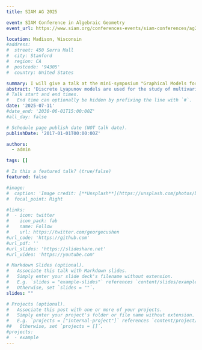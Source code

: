 ```yaml
---
title: SIAM AG 2025

event: SIAM Conference in Algebraic Geometry
event_url: https://www.siam.org/conferences-events/siam-conferences/ag25/

location: Madison, Wisconsin
#address:
#  street: 450 Serra Mall
#  city: Stanford
#  region: CA
#  postcode: '94305'
#  country: United States

summary: I will give a talk at the mini-symposium "Graphical Models for Stochastic Dynamical Systems"
abstract: 'Discrete Lyapunov models are used for the study of multivariate time series data. The process is defined by a directed weighted graph, that depicts dependencies of variables as edges. Assuming that variables are non-gaussian, we use higher order cumulants to study the model identifiability question. Our approach is to use algebraic methods. In this talk we will discuss the parameter identifiability of certain classes of graphs, and the graph identifiability using characterization of the second, third, and higher order cumulants.'
# Talk start and end times.
#   End time can optionally be hidden by prefixing the line with `#`.
date: '2025-07-11'
#date_end: '2030-06-01T15:00:00Z'
#all_day: false

# Schedule page publish date (NOT talk date).
publishDate: '2017-01-01T00:00:00Z'

authors:
  - admin

tags: []

# Is this a featured talk? (true/false)
featured: false

#image:
#  caption: 'Image credit: [**Unsplash**](https://unsplash.com/photos/bzdhc5b3Bxs)'
#  focal_point: Right

#links:
#  - icon: twitter
#    icon_pack: fab
#    name: Follow
#    url: https://twitter.com/georgecushen
#url_code: 'https://github.com'
#url_pdf: ''
#url_slides: 'https://slideshare.net'
#url_video: 'https://youtube.com'

# Markdown Slides (optional).
#   Associate this talk with Markdown slides.
#   Simply enter your slide deck's filename without extension.
#   E.g. `slides = "example-slides"` references `content/slides/example-slides.md`.
#   Otherwise, set `slides = ""`.
slides: ""

# Projects (optional).
#   Associate this post with one or more of your projects.
#   Simply enter your project's folder or file name without extension.
#   E.g. `projects = ["internal-project"]` references `content/project/deep-learning/index.md`.
##   Otherwise, set `projects = []`.
#projects:
#  - example
---
```

